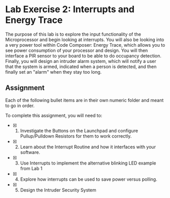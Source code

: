 # Lab Exercise 2: Interrupts and Energy Trace
The purpose of this lab is to explore the input functionality of the Microprocessor and begin looking at interrupts. You will also be looking into a very power tool within Code Composer: Energy Trace, which allows you to see power consumption of your processor and design. You will then interface a PIR sensor to your board to be able to do occupancy detection. Finally, you will design an intruder alarm system, which will notify a user that the system is armed, indicated when a person is detected, and then finally set an "alarm" when they stay too long.

## Assignment
Each of the following bullet items are in their own numeric folder and meant to go in order.

To complete this assignment, you will need to:
- [x] 1. Investigate the Buttons on the Launchpad and configure Pullup/Pulldown Resistors for them to work correctly.
- [x] 2. Learn about the Interrupt Routine and how it interfaces with your software.
- [x] 3. Use Interrupts to implement the alternative blinking LED example from Lab 1
- [x] 4. Explore how interrupts can be used to save power versus polling.
- [x] 5. Design the Intruder Security System
